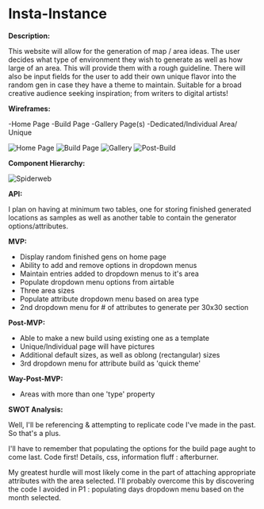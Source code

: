 # Insta-Instance

**Description:**

This website will allow for the generation of map / area ideas.  The user decides what type of environment they wish to generate as well as how large of an area.  This will provide them with a rough guideline.  There will also be input fields for the user to add their own unique flavor into the random gen in case they have a theme to maintain.  Suitable for a broad creative audience seeking inspiration; from writers to digital artists!

**Wireframes:**

-Home Page
-Build Page
-Gallery Page(s)
-Dedicated/Individual Area/ Unique

![Home Page](https://i.imgur.com/Ewq6Dm8.png)
![Build Page](https://i.imgur.com/33aC8ED.png)
![Gallery](https://i.imgur.com/L92CUeX.png)
![Post-Build](https://i.imgur.com/6Cncj3L.png)

**Component Hierarchy:**

![Spiderweb](https://i.imgur.com/2UsGU71.png)

**API:**

I plan on having at minimum two tables, one for storing finished generated locations as samples as well as another table to contain the generator options/attributes.

**MVP:** 

- Display random finished gens on home page
- Ability to add and remove options in dropdown menus
- Maintain entries added to dropdown menus to it's area
- Populate dropdown menu options from airtable
- Three area sizes
- Populate attribute dropdown menu based on area type
- 2nd dropdown menu for # of attributes to generate per 30x30 section

**Post-MVP:** 

- Able to make a new build using existing one as a template
- Unique/Individual page will have pictures
- Additional default sizes, as well as oblong (rectangular) sizes
- 3rd dropdown menu for attribute build as 'quick theme'

**Way-Post-MVP:**

- Areas with more than one 'type' property

**SWOT Analysis:**

Well, I'll be referencing & attempting to replicate code I've made in the past.  So that's a plus.  

I'll have to remember that populating the options for the build page aught to come last.  Code first!  Details, css, information fluff : afterburner.

My greatest hurdle will most likely come in the part of attaching appropriate attributes with the area selected.  I'll probably overcome this by discovering the code I avoided in P1 : populating days dropdown menu based on the month selected.
